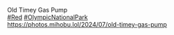Old Timey Gas Pump  
[\#<span>Red</span>](https://social.lol/tags/Red) [\#<span>OlympicNationalPark</span>](https://social.lol/tags/OlympicNationalPark)  
[<span class="invisible">https://</span><span class="ellipsis">photos.mihobu.lol/2024/07/old-</span><span class="invisible">timey-gas-pump</span>](https://photos.mihobu.lol/2024/07/old-timey-gas-pump)